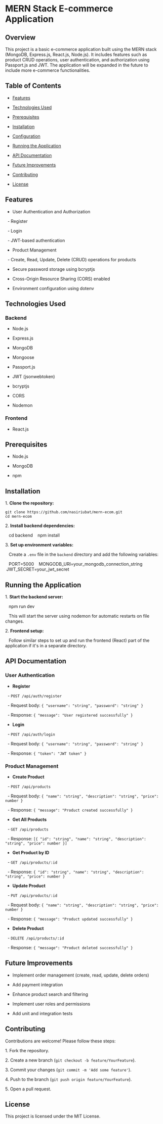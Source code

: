 

# MERN Stack E-commerce Application

## Overview

This project is a basic e-commerce application built using the MERN stack (MongoDB, Express.js, React.js, Node.js). It includes features such as product CRUD operations, user authentication, and authorization using Passport.js and JWT. The application will be expanded in the future to include more e-commerce functionalities.

## Table of Contents

- [Features](#features)

- [Technologies Used](#technologies-used)

- [Prerequisites](#prerequisites)

- [Installation](#installation)

- [Configuration](#configuration)

- [Running the Application](#running-the-application)

- [API Documentation](#api-documentation)

- [Future Improvements](#future-improvements)

- [Contributing](#contributing)

- [License](#license)

## Features

- User Authentication and Authorization

  - Register

  - Login

  - JWT-based authentication

- Product Management

  - Create, Read, Update, Delete (CRUD) operations for products

- Secure password storage using bcryptjs

- Cross-Origin Resource Sharing (CORS) enabled

- Environment configuration using dotenv

## Technologies Used

### Backend

- Node.js

- Express.js

- MongoDB

- Mongoose

- Passport.js

- JWT (jsonwebtoken)

- bcryptjs

- CORS

- Nodemon

### Frontend

- React.js 

## Prerequisites

- Node.js 

- MongoDB 

- npm 

## Installation

1\. **Clone the repository:**

    git clone https://github.com/nasiriubat/mern-ecom.git
    cd mern-ecom


2\. **Install backend dependencies:**

   cd backend
   npm install

3\. **Set up environment variables:**

   Create a `.env` file in the `backend` directory and add the following variables:

   PORT=5000
   MONGODB_URI=your_mongodb_connection_string
   JWT_SECRET=your_jwt_secret


## Running the Application

1\. **Start the backend server:**

   npm run dev

   This will start the server using nodemon for automatic restarts on file changes.

2\. **Frontend setup:**

   Follow similar steps to set up and run the frontend (React) part of the application if it's in a separate directory.

## API Documentation

### User Authentication

- **Register**

  - `POST /api/auth/register`

  - Request body: `{ "username": "string", "password": "string" }`

  - Response: `{ "message": "User registered successfully" }`

- **Login**

  - `POST /api/auth/login`

  - Request body: `{ "username": "string", "password": "string" }`

  - Response: `{ "token": "JWT token" }`

### Product Management

- **Create Product**

  - `POST /api/products`

  - Request body: `{ "name": "string", "description": "string", "price": number }`

  - Response: `{ "message": "Product created successfully" }`

- **Get All Products**

  - `GET /api/products`

  - Response: `[{ "id": "string", "name": "string", "description": "string", "price": number }]`

- **Get Product by ID**

  - `GET /api/products/:id`

  - Response: `{ "id": "string", "name": "string", "description": "string", "price": number }`

- **Update Product**

  - `PUT /api/products/:id`

  - Request body: `{ "name": "string", "description": "string", "price": number }`

  - Response: `{ "message": "Product updated successfully" }`

- **Delete Product**

  - `DELETE /api/products/:id`

  - Response: `{ "message": "Product deleted successfully" }`

## Future Improvements

- Implement order management (create, read, update, delete orders)

- Add payment integration

- Enhance product search and filtering

- Implement user roles and permissions

- Add unit and integration tests

## Contributing

Contributions are welcome! Please follow these steps:

1\. Fork the repository.

2\. Create a new branch (`git checkout -b feature/YourFeature`).

3\. Commit your changes (`git commit -m 'Add some feature'`).

4\. Push to the branch (`git push origin feature/YourFeature`).

5\. Open a pull request.

## License

This project is licensed under the MIT License.



